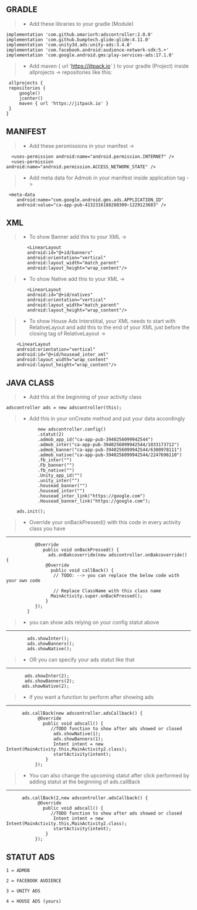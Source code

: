 <h3>

<h2> GRADLE </h2>

>- Add these libraries to your gradle (Module)

    implementation 'com.github.omariorh:adscontroller:2.0.0'
    implementation 'com.github.bumptech.glide:glide:4.11.0'
    implementation 'com.unity3d.ads:unity-ads:3.4.8'
    implementation 'com.facebook.android:audience-network-sdk:5.+'
    implementation 'com.google.android.gms:play-services-ads:17.1.0'
    
>- Add maven { url 'https://jitpack.io' } to your gradle (Project) inside allprojects -> repositories like this:

     allprojects {
     repositories {
         google()
         jcenter()
         maven { url 'https://jitpack.io' }  
     }
    }

<h2> MANIFEST </h2>

>- Add these persmissions in your manifest  ->

      <uses-permission android:name="android.permission.INTERNET" />
      <uses-permission android:name="android.permission.ACCESS_NETWORK_STATE" />
      
>- Add meta data for Admob in your manifest inside application tag  ->      

     <meta-data
        android:name="com.google.android.gms.ads.APPLICATION_ID"
        android:value="ca-app-pub-4132316188280309~1229123683" />

<h2> XML </h2>

>- To show Banner add this to your XML  ->

            <LinearLayout
            android:id="@+id/banners"
            android:orientation="vertical"
            android:layout_width="match_parent"
            android:layout_height="wrap_content"/>


>- To show Native add this to your XML  ->
            
            <LinearLayout
            android:id="@+id/natives"
            android:orientation="vertical"
            android:layout_width="match_parent"
            android:layout_height="wrap_content"/> 

>- To show House Ads Interstitial, your XML needs to start with RelativeLayout and add this to the end of your XML just before the closing tag of RelativeLayout ->

        <LinearLayout
        android:orientation="vertical"
        android:id="@+id/housead_inter_xml"
        android:layout_width="wrap_content"
        android:layout_height="wrap_content"/>

<h2> JAVA CLASS </h2>

>- Add this at the beginning of your activity class 

    adscontroller ads = new adscontroller(this);

>- Add this in your onCreate method and put your data accordingly

                new adscontroller.config()
                .statut(2)
                .admob_app_id("ca-app-pub-3940256099942544")
                .admob_inter("ca-app-pub-3940256099942544/1033173712")
                .admob_banner("ca-app-pub-3940256099942544/6300978111")
                .admob_native("ca-app-pub-3940256099942544/2247696110")
                .fb_inter("")
                .Fb_banner("")
                .fb_native("")
                .Unity_app_id("")
                .unity_inter("")
                .housead_banner("")
                .housead_inter("")
                .housead_inter_link("https://google.com")
                .Housead_banner_link("https://google.com");

        ads.init();

>- Override your onBackPressed() with this code in every activity class you have
-----------------------------------------------------------------

               @Override
                  public void onBackPressed() {
                    ads.onBakcoverride(new adscontroller.onBakcoverride() {
                   @Override
                     public void callBack() {
                      // TODO: --> you can replace the below code with your own code

                      // Replace ClassName with this class name
                     MainActivity.super.onBackPressed();
                   }
               });
            }



>-  you can show ads relying on your config statut above
-----------------------------------------------------------------
            ads.showInter();
            ads.showBanners();
            ads.showNative();

>-  OR you can specify your ads statut like that
-----------------------------------------------------------------
           ads.showInter(2);
           ads.showBanners(2);
          ads.showNative(2);

>-  if you want a function to perform after showing ads
----------------------------------------------
          ads.callBack(new adscontroller.adsCallback() {
                @Override
                  public void adscall() {
                     //TODO function to show after ads showed or closed
                      ads.showNative(1);
                      ads.showBanners(1);
                      Intent intent = new Intent(MainActivity.this,MainActivity2.class);
                      startActivity(intent);
                   }
               });

>-  You can also change the upcoming statut after click performed by adding statut at the beginning of ads.callBack
----------------------------------------------
          ads.callBack(2,new adscontroller.adsCallback() {
                @Override
                  public void adscall() {
                     //TODO function to show after ads showed or closed
                      Intent intent = new Intent(MainActivity.this,MainActivity2.class);
                      startActivity(intent);
                   }
               });
               
<h2> STATUT ADS </h2>

    1 = ADMOB

    2 = FACEBOOK AUDIENCE

    3 = UNITY ADS

    4 = HOUSE ADS (yours)

</h3>

